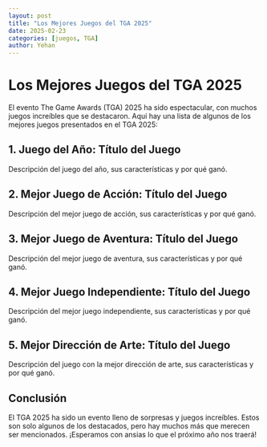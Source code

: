 ```yaml
---
layout: post
title: "Los Mejores Juegos del TGA 2025"
date: 2025-02-23
categories: [juegos, TGA]
author: Yehan
---
```


# Los Mejores Juegos del TGA 2025

El evento The Game Awards (TGA) 2025 ha sido espectacular, con muchos juegos increíbles que se destacaron. Aquí hay una lista de algunos de los mejores juegos presentados en el TGA 2025:

## 1. Juego del Año: **Título del Juego**
Descripción del juego del año, sus características y por qué ganó.

## 2. Mejor Juego de Acción: **Título del Juego**
Descripción del mejor juego de acción, sus características y por qué ganó.

## 3. Mejor Juego de Aventura: **Título del Juego**
Descripción del mejor juego de aventura, sus características y por qué ganó.

## 4. Mejor Juego Independiente: **Título del Juego**
Descripción del mejor juego independiente, sus características y por qué ganó.

## 5. Mejor Dirección de Arte: **Título del Juego**
Descripción del juego con la mejor dirección de arte, sus características y por qué ganó.

## Conclusión
El TGA 2025 ha sido un evento lleno de sorpresas y juegos increíbles. Estos son solo algunos de los destacados, pero hay muchos más que merecen ser mencionados. ¡Esperamos con ansias lo que el próximo año nos traerá!
